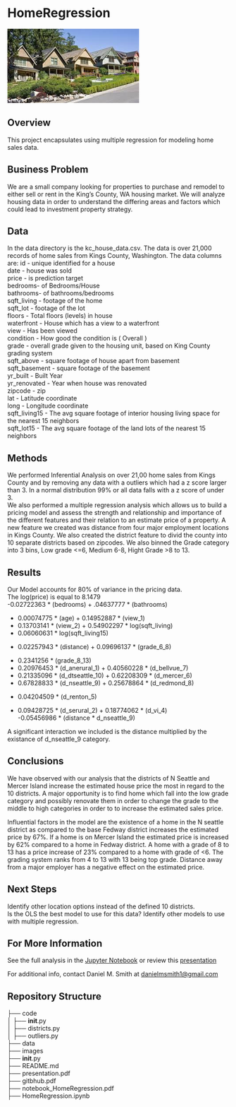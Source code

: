 # HomeRegression


![neighborhood.jfif](./images/neighborhood.jfif?raw=true)

## Overview

This project encapsulates using multiple regression for modeling home sales data.

## Business Problem

We are a small company looking for properties to purchase and remodel to either sell or rent in the King’s County, WA housing market.  We will analyze housing data in order to understand the differing areas and factors which could lead to investment property strategy.

## Data

In the data directory is the kc_house_data.csv.  The data is over 21,000 records of home sales from Kings County, Washington.  The data columns are:
id - unique identified for a house <br>
date - house was sold <br>
price - is prediction target <br>
bedrooms- of Bedrooms/House<br>
bathrooms- of bathrooms/bedrooms<br>
sqft_living - footage of the home<br>
sqft_lot - footage of the lot<br>
floors - Total floors (levels) in house<br>
waterfront - House which has a view to a waterfront<br>
view - Has been viewed<br>
condition - How good the condition is ( Overall )<br>
grade - overall grade given to the housing unit, based on King County grading system<br>
sqft_above - square footage of house apart from basement<br>
sqft_basement - square footage of the basement<br>
yr_built - Built Year<br>
yr_renovated - Year when house was renovated<br>
zipcode - zip<br>
lat - Latitude coordinate<br>
long - Longitude coordinate<br>
sqft_living15 - The avg square footage of interior housing living space for the nearest 15 neighbors<br>
sqft_lot15 - The avg square footage of the land lots of the nearest 15 neighbors<br>

## Methods

We performed Inferential Analysis on over 21,00 home sales from Kings County and by removing any data with a outliers which had a z score larger than 3.  In a normal distribution 99% or all data falls with a z score of under 3.  
We also performed a multiple regression analysis which allows us to build a pricing model and assess the strength and relationship and importance of the different features and their relation to an estimate price of a property.
A new feature we created was distance from four major employment locations in Kings County.
We also created the district feature to divid the county into 10 separate districts based on zipcodes.
We also binned the Grade category into 3 bins, Low grade <=6, Medium 6-8, Hight Grade >8 to 13.

## Results

Our Model accounts for 80% of variance in the pricing data.  
The log(price) is equal to 8.1479 <br>
-0.02722363 * (bedrooms) + .04637777 * (bathrooms)<br>
+ 0.00074775 * (age) + 0.14952887 * (view_1)<br>
+ 0.13703141 * (view_2) + 0.54902297 * log(sqft_living)<br>
+ 0.06060631 * log(sqft_living15)<br>
- 0.02257943 * (distance) + 0.09696137 * (grade_6_8)<br>
+ 0.2341256 * (grade_8_13)<br>
+ 0.20976453 * (d_anerural_1) + 0.40560228 * (d_bellvue_7)<br>
+ 0.21335096 * (d_dtseattle_10) + 0.62208309 * (d_mercer_6)<br>
+ 0.67828833 * (d_nseattle_9) + 0.25678864 * (d_redmond_8)<br>
- 0.04204509 * (d_renton_5)<br>
+ 0.09428725 * (d_serural_2) + 0.18774062 * (d_vi_4)<br>
-0.05456986 * (distance * d_nseattle_9)<br>

A significant interaction we included is the distance multiplied by the existance of d_nseattle_9 category.

## Conclusions

We have observed with our analysis that the districts of N Seattle and Mercer Island increase the estimated house price the most in regard to the 10 districts.
A major opportunity is to find home which fall into the low grade category and possibly renovate them in order to change the grade to the middle to high categories in order to to increase the estimated sales price.

Influential factors in the model are the existence of a home in the N seattle district as compared to the base Fedway district increases the estimated price by 67%.  If a home is on Mercer Island the estimated price is increased by 62% compared to a home in Fedway district.
A home with a grade of 8 to 13 has a price increase of 23% compared  to a home with grade of <6.  The grading system ranks from 4 to 13 with 13 being top grade.
Distance away from a major employer has a negative effect on the estimated price.


## Next Steps

Identify other location options instead of the defined 10 districts.<br>
Is the OLS the best model to use for this data?  Identify other models to use with multiple regression.<br>

## For More Information

See the full analysis in the [Jupyter Notebook](https://github.com/SunTzuLombardi/HomeRegression/blob/main/code/HomeRegression.ipynb) or review this [presentation](https://github.com/SunTzuLombardi/HomeRegression/blob/main/presentation.pdf)

For additional info, contact Daniel M. Smith at danielmsmith1@gmail.com

## Repository Structure

├── code<br>
│   ├── __init__.py<br>
│   ├── districts.py<br>
│   ├── outliers.py<br>
├── data<br>
├── images<br>
├── __init__.py<br>
├── README.md<br>
├── presentation.pdf<br>
├── gitbhub.pdf<br>
├── notebook_HomeRegression.pdf<br>
├── HomeRegression.ipynb<br>



